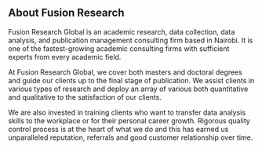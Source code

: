 
## About Fusion Research

Fusion Research Global is an academic research, data collection, data analysis, and publication management consulting firm based in Nairobi. It is one of the fastest-growing academic consulting firms with sufficient experts from every academic field.

At Fusion Research Global, we cover both masters and doctoral degrees and guide our clients up to the final stage of publication. We assist clients in various types of research and deploy an array of various both quantitative and qualitative to the satisfaction of our clients.

We are also invested in training clients who want to transfer data analysis skills to the workplace or for their personal career growth. Rigorous quality control process is at the heart of what we do and this has earned us unparalleled reputation, referrals and good customer relationship over time.